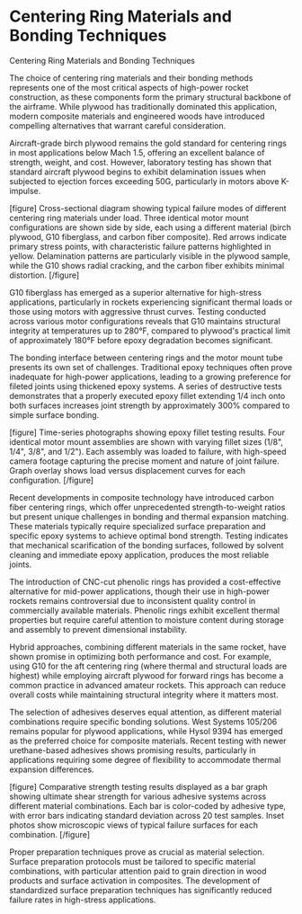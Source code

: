 # Centering Ring Materials and Bonding Techniques

Centering Ring Materials and Bonding Techniques

The choice of centering ring materials and their bonding methods represents one of the most critical aspects of high-power rocket construction, as these components form the primary structural backbone of the airframe. While plywood has traditionally dominated this application, modern composite materials and engineered woods have introduced compelling alternatives that warrant careful consideration.

Aircraft-grade birch plywood remains the gold standard for centering rings in most applications below Mach 1.5, offering an excellent balance of strength, weight, and cost. However, laboratory testing has shown that standard aircraft plywood begins to exhibit delamination issues when subjected to ejection forces exceeding 50G, particularly in motors above K-impulse.

[figure]
Cross-sectional diagram showing typical failure modes of different centering ring materials under load. Three identical motor mount configurations are shown side by side, each using a different material (birch plywood, G10 fiberglass, and carbon fiber composite). Red arrows indicate primary stress points, with characteristic failure patterns highlighted in yellow. Delamination patterns are particularly visible in the plywood sample, while the G10 shows radial cracking, and the carbon fiber exhibits minimal distortion.
[/figure]

G10 fiberglass has emerged as a superior alternative for high-stress applications, particularly in rockets experiencing significant thermal loads or those using motors with aggressive thrust curves. Testing conducted across various motor configurations reveals that G10 maintains structural integrity at temperatures up to 280°F, compared to plywood's practical limit of approximately 180°F before epoxy degradation becomes significant.

The bonding interface between centering rings and the motor mount tube presents its own set of challenges. Traditional epoxy techniques often prove inadequate for high-power applications, leading to a growing preference for fileted joints using thickened epoxy systems. A series of destructive tests demonstrates that a properly executed epoxy fillet extending 1/4 inch onto both surfaces increases joint strength by approximately 300% compared to simple surface bonding.

[figure]
Time-series photographs showing epoxy fillet testing results. Four identical motor mount assemblies are shown with varying fillet sizes (1/8", 1/4", 3/8", and 1/2"). Each assembly was loaded to failure, with high-speed camera footage capturing the precise moment and nature of joint failure. Graph overlay shows load versus displacement curves for each configuration.
[/figure]

Recent developments in composite technology have introduced carbon fiber centering rings, which offer unprecedented strength-to-weight ratios but present unique challenges in bonding and thermal expansion matching. These materials typically require specialized surface preparation and specific epoxy systems to achieve optimal bond strength. Testing indicates that mechanical scarification of the bonding surfaces, followed by solvent cleaning and immediate epoxy application, produces the most reliable joints.

The introduction of CNC-cut phenolic rings has provided a cost-effective alternative for mid-power applications, though their use in high-power rockets remains controversial due to inconsistent quality control in commercially available materials. Phenolic rings exhibit excellent thermal properties but require careful attention to moisture content during storage and assembly to prevent dimensional instability.

Hybrid approaches, combining different materials in the same rocket, have shown promise in optimizing both performance and cost. For example, using G10 for the aft centering ring (where thermal and structural loads are highest) while employing aircraft plywood for forward rings has become a common practice in advanced amateur rockets. This approach can reduce overall costs while maintaining structural integrity where it matters most.

The selection of adhesives deserves equal attention, as different material combinations require specific bonding solutions. West Systems 105/206 remains popular for plywood applications, while Hysol 9394 has emerged as the preferred choice for composite materials. Recent testing with newer urethane-based adhesives shows promising results, particularly in applications requiring some degree of flexibility to accommodate thermal expansion differences.

[figure]
Comparative strength testing results displayed as a bar graph showing ultimate shear strength for various adhesive systems across different material combinations. Each bar is color-coded by adhesive type, with error bars indicating standard deviation across 20 test samples. Inset photos show microscopic views of typical failure surfaces for each combination.
[/figure]

Proper preparation techniques prove as crucial as material selection. Surface preparation protocols must be tailored to specific material combinations, with particular attention paid to grain direction in wood products and surface activation in composites. The development of standardized surface preparation techniques has significantly reduced failure rates in high-stress applications.